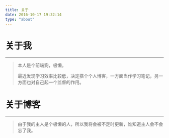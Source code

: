 ```yaml
---
title: 关于
date: 2016-10-17 19:32:14
type: "about"
---
```


# 关于我
---
> 本人是个前端狗，极懒。
> 
> 最近发现学习效率比较低，决定搭个个人博客，一方面当作学习笔记，另一方面也对自己起一个监督的作用。
> 

# 关于博客
---
> 由于我的主人是个极懒的人，所以我将会被不定时更新，谁知道主人会不会忘了我。
